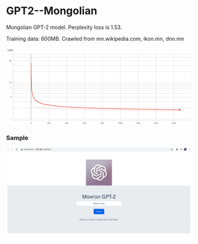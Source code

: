# GPT2--Mongolian

Mongolian GPT-2 model. Perplexity loss is 1.53. 

Training data: 600MB. Crawled from mn.wikipedia.com, ikon.mn, dnn.mn

![alt text](https://github.com/telmuun-e/GPT2--Mongolian/blob/main/data/ppl_loss.png?raw=true)

### Sample
![alt text](https://github.com/telmuun-e/GPT2--Mongolian/blob/main/data/sample.png?raw=true)

